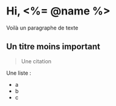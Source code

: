 # Hi, <%= @name %>


Voilà un paragraphe de texte

## Un titre moins important

> Une citation

Une liste : 

- a
- b 
- c
